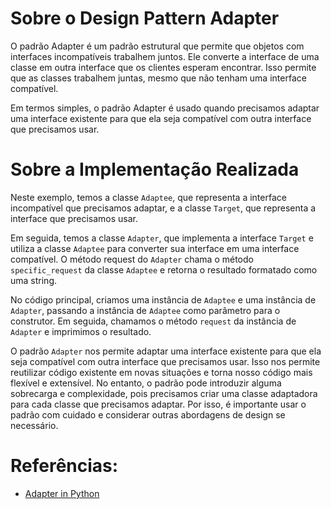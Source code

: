 # Sobre o Design Pattern Adapter
O padrão Adapter é um padrão estrutural que permite que objetos com 
interfaces incompatíveis trabalhem juntos. Ele converte a interface
de uma classe em outra interface que os clientes esperam encontrar. 
Isso permite que as classes trabalhem juntas, mesmo que não tenham 
uma interface compatível.

Em termos simples, o padrão Adapter é usado quando precisamos 
adaptar uma interface existente para que ela seja compatível 
com outra interface que precisamos usar.


# Sobre a Implementação Realizada
Neste exemplo, temos a classe `Adaptee`, que representa a interface 
incompatível que precisamos adaptar, e a classe `Target`, que 
representa a interface que precisamos usar.

Em seguida, temos a classe `Adapter`, que implementa a interface 
`Target` e utiliza a classe `Adaptee` para converter sua interface 
em uma interface compatível. O método request do `Adapter` chama
o método `specific_request` da classe `Adaptee` e retorna o 
resultado formatado como uma string.

No código principal, criamos uma instância de `Adaptee` e uma
instância de `Adapter`, passando a instância de `Adaptee` como 
parâmetro para o construtor. Em seguida, chamamos o método `request`
da instância de `Adapter` e imprimimos o resultado.

O padrão `Adapter` nos permite adaptar uma interface existente para 
que ela seja compatível com outra interface que precisamos usar. 
Isso nos permite reutilizar código existente em novas situações e 
torna nosso código mais flexível e extensível. No entanto, o 
padrão pode introduzir alguma sobrecarga e complexidade, pois 
precisamos criar uma classe adaptadora para cada classe que 
precisamos adaptar. Por isso, é importante usar o padrão com 
cuidado e considerar outras abordagens de design se necessário.


# Referências:
- [Adapter in Python](https://refactoring.guru/design-patterns/adapter/python/example)